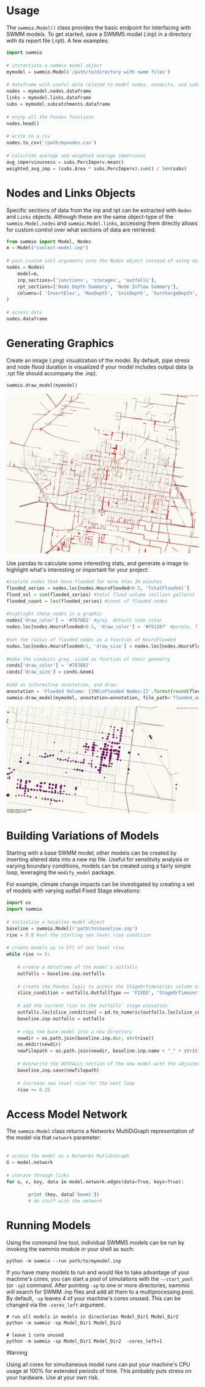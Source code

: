 # Usage
The `swmmio.Model()` class provides the basic endpoint for interfacing with SWMM models. To get started, save a SWMM5 
model (.inp) in a directory with its report file (.rpt). A few examples:   

```python
import swmmio

# instantiate a swmmio model object
mymodel = swmmio.Model('/path/to/directory with swmm files')

# dataframe with useful data related to model nodes, conduits, and subcatchments
nodes = mymodel.nodes.dataframe
links = mymodel.links.dataframe
subs = mymodel.subcatchments.dataframe

# enjoy all the Pandas functions
nodes.head()

# write to a csv
nodes.to_csv('/path/mynodes.csv')

# calculate average and weighted average impervious
avg_imperviousness = subs.PercImperv.mean()
weighted_avg_imp = (subs.Area * subs.PercImperv).sum() / len(subs)
```

# Nodes and Links Objects 
Specific sections of data from the inp and rpt can be extracted with `Nodes` and `Links` objects. 
Although these are the same object-type of the `swmmio.Model.nodes` and `swmmio.Model.links`, 
accessing them directly allows for custom control over what sections of data are retrieved. 

```python
from swmmio import Model, Nodes
m = Model("coolest-model.inp")

# pass custom init arguments into the Nodes object instead of using default settings referenced by m.nodes() 
nodes = Nodes(
    model=m, 
    inp_sections=['junctions', 'storages', 'outfalls'],
    rpt_sections=['Node Depth Summary', 'Node Inflow Summary'],
    columns=[ 'InvertElev', 'MaxDepth', 'InitDepth', 'SurchargeDepth', 'MaxTotalInflow', 'coords']
)

# access data 
nodes.dataframe 
```

# Generating Graphics
Create an image (.png) visualization of the model. By default, pipe stress and node flood duration is 
visualized if your model includes output data (a .rpt file should accompany the .inp).

```python
swmmio.draw_model(mymodel)
```

![Default Draw Output](_static/img/default_draw.png "Sewer Stress, Node Flooding")

Use pandas to calculate some interesting stats, and generate a image to highlight
what's interesting or important for your project:

```python
#isolate nodes that have flooded for more than 30 minutes
flooded_series = nodes.loc[nodes.HoursFlooded>0.5, 'TotalFloodVol']
flood_vol = sum(flooded_series) #total flood volume (million gallons)
flooded_count = len(flooded_series) #count of flooded nodes

#highlight these nodes in a graphic
nodes['draw_color'] = '#787882' #grey, default node color
nodes.loc[nodes.HoursFlooded>0.5, 'draw_color'] = '#751167' #purple, flooded nodes

#set the radius of flooded nodes as a function of HoursFlooded
nodes.loc[nodes.HoursFlooded>1, 'draw_size'] = nodes.loc[nodes.HoursFlooded>1, 'HoursFlooded'] * 12

#make the conduits grey, sized as function of their geometry
conds['draw_color'] = '#787882'
conds['draw_size'] = conds.Geom1

#add an informative annotation, and draw:
annotation = 'Flooded Volume: {}MG\nFlooded Nodes:{}'.format(round(flood_vol), flooded_count)
swmmio.draw_model(mymodel, annotation=annotation, file_path='flooded_anno_example.png')
```
![Flooded highlight](_static/img/flooded_anno_example.png "Node Flooding with annotation")

# Building Variations of Models
Starting with a base SWMM model, other models can be created by inserting altered data into a new inp file. Useful for sensitivity analysis or varying boundary conditions, models can be created using a fairly simple loop, leveraging the `modify_model` package.

For example, climate change impacts can be investigated by creating a set of models with varying outfall Fixed Stage elevations:

```python
import os
import swmmio

# initialize a baseline model object
baseline = swmmio.Model(r'path\to\baseline.inp')
rise = 0.0 #set the starting sea level rise condition

# create models up to 5ft of sea level rise.
while rise <= 5:

    # create a dataframe of the model's outfalls
    outfalls = baseline.inp.outfalls

    # create the Pandas logic to access the StageOrTimeseries column of  FIXED outfalls
    slice_condition = outfalls.OutfallType == 'FIXED', 'StageOrTimeseries'

    # add the current rise to the outfalls' stage elevation
    outfalls.loc[slice_condition] = pd.to_numeric(outfalls.loc[slice_condition]) + rise
    baseline.inp.outfalls = outfalls
    
    # copy the base model into a new directory    
    newdir = os.path.join(baseline.inp.dir, str(rise))
    os.mkdir(newdir)
    newfilepath = os.path.join(newdir, baseline.inp.name + "_" + str(rise) + '_SLR.inp')
    
    # Overwrite the OUTFALLS section of the new model with the adjusted data
    baseline.inp.save(newfilepath)

    # increase sea level rise for the next loop
    rise += 0.25

```

# Access Model Network
The `swmmio.Model` class returns a Networkx MultiDiGraph representation of the model via that `network` parameter:
```python

# access the model as a Networkx MutliDiGraph
G = model.network

# iterate through links
for u, v, key, data in model.network.edges(data=True, keys=True):

        print (key, data['Geom1'])
        # do stuff with the network
```  

# Running Models
Using the command line tool, individual SWMM5 models can be run by invoking the swmmio module in your shell as such:
```shell
python -m swmmio --run path/to/mymodel.inp
```
If you have many models to run and would like to take advantage of your machine's cores, you can start a pool of simulations with the `--start_pool` (or `-sp`) command. After pointing `-sp` to one or more directories, swmmio will search for SWMM .inp files and add all them to a multiprocessing pool. By default, `-sp` leaves 4 of your machine's cores unused. This can be changed via the `-cores_left` argument.
```shell
# run all models in models in directories Model_Dir1 Model_Dir2
python -m swmmio -sp Model_Dir1 Model_Dir2  

# leave 1 core unused
python -m swmmio -sp Model_Dir1 Model_Dir2  -cores_left=1
```
<div class="warning">
    <p class="first admonition-title">Warning</p>
    <p class="last">Using all cores for simultaneous model runs can put your machine's CPU usage at 100% for extended periods of time. This probably puts stress on your hardware. Use at your own risk.</p>
</div>
